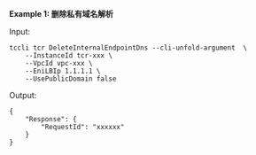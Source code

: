 **Example 1: 删除私有域名解析**



Input: 

```
tccli tcr DeleteInternalEndpointDns --cli-unfold-argument  \
    --InstanceId tcr-xxx \
    --VpcId vpc-xxx \
    --EniLBIp 1.1.1.1 \
    --UsePublicDomain false
```

Output: 
```
{
    "Response": {
        "RequestId": "xxxxxx"
    }
}
```

